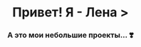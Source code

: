
<h1 align="center"> Привет! Я - Лена ></h1>
<h3 align="center"> А это мои небольшие проекты... ❣️ </h3>
